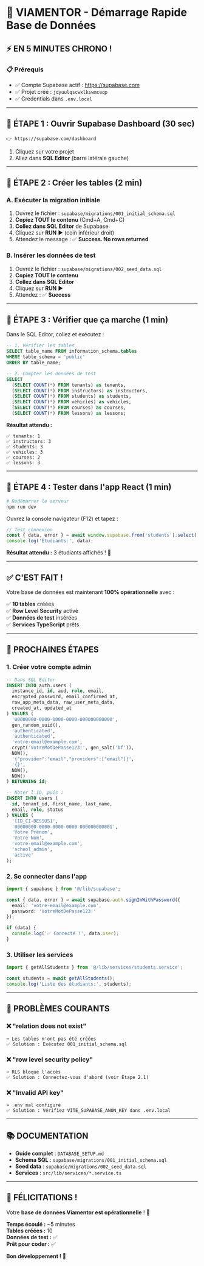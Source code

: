 # 🚀 VIAMENTOR - Démarrage Rapide Base de Données

## ⚡ EN 5 MINUTES CHRONO !

### 📋 Prérequis
- ✅ Compte Supabase actif : https://supabase.com
- ✅ Projet créé : `jdyuulqscwxlkswmceqp`
- ✅ Credentials dans `.env.local`

---

## 🎯 ÉTAPE 1 : Ouvrir Supabase Dashboard (30 sec)

```
👉 https://supabase.com/dashboard
```

1. Cliquez sur votre projet
2. Allez dans **SQL Editor** (barre latérale gauche)

---

## 🎯 ÉTAPE 2 : Créer les tables (2 min)

### A. Exécuter la migration initiale

1. Ouvrez le fichier : `supabase/migrations/001_initial_schema.sql`
2. **Copiez TOUT le contenu** (Cmd+A, Cmd+C)
3. **Collez dans SQL Editor** de Supabase
4. Cliquez sur **RUN** ▶️ (coin inférieur droit)
5. Attendez le message : ✅ **Success. No rows returned**

### B. Insérer les données de test

1. Ouvrez le fichier : `supabase/migrations/002_seed_data.sql`
2. **Copiez TOUT le contenu**
3. **Collez dans SQL Editor**
4. Cliquez sur **RUN** ▶️
5. Attendez : ✅ **Success**

---

## 🎯 ÉTAPE 3 : Vérifier que ça marche (1 min)

Dans le SQL Editor, collez et exécutez :

```sql
-- 1. Vérifier les tables
SELECT table_name FROM information_schema.tables 
WHERE table_schema = 'public' 
ORDER BY table_name;

-- 2. Compter les données de test
SELECT 
  (SELECT COUNT(*) FROM tenants) as tenants,
  (SELECT COUNT(*) FROM instructors) as instructors,
  (SELECT COUNT(*) FROM students) as students,
  (SELECT COUNT(*) FROM vehicles) as vehicles,
  (SELECT COUNT(*) FROM courses) as courses,
  (SELECT COUNT(*) FROM lessons) as lessons;
```

**Résultat attendu :**
```
✅ tenants: 1
✅ instructors: 3
✅ students: 3
✅ vehicles: 3
✅ courses: 2
✅ lessons: 3
```

---

## 🎯 ÉTAPE 4 : Tester dans l'app React (1 min)

```bash
# Redémarrer le serveur
npm run dev
```

Ouvrez la console navigateur (F12) et tapez :

```javascript
// Test connexion
const { data, error } = await window.supabase.from('students').select('*');
console.log('Étudiants:', data);
```

**Résultat attendu :** 3 étudiants affichés ! 🎉

---

## ✅ C'EST FAIT !

Votre base de données est maintenant **100% opérationnelle** avec :

✅ **10 tables** créées  
✅ **Row Level Security** activé  
✅ **Données de test** insérées  
✅ **Services TypeScript** prêts  

---

## 🎯 PROCHAINES ÉTAPES

### 1. Créer votre compte admin

```sql
-- Dans SQL Editor
INSERT INTO auth.users (
  instance_id, id, aud, role, email, 
  encrypted_password, email_confirmed_at,
  raw_app_meta_data, raw_user_meta_data,
  created_at, updated_at
) VALUES (
  '00000000-0000-0000-0000-000000000000',
  gen_random_uuid(),
  'authenticated',
  'authenticated',
  'votre-email@example.com',
  crypt('VotreMotDePasse123!', gen_salt('bf')),
  NOW(),
  '{"provider":"email","providers":["email"]}',
  '{}',
  NOW(),
  NOW()
) RETURNING id;

-- Noter l'ID, puis :
INSERT INTO users (
  id, tenant_id, first_name, last_name, 
  email, role, status
) VALUES (
  '[ID_CI-DESSUS]',
  '00000000-0000-0000-0000-000000000001',
  'Votre Prénom',
  'Votre Nom',
  'votre-email@example.com',
  'school_admin',
  'active'
);
```

### 2. Se connecter dans l'app

```typescript
import { supabase } from '@/lib/supabase';

const { data, error } = await supabase.auth.signInWithPassword({
  email: 'votre-email@example.com',
  password: 'VotreMotDePasse123!'
});

if (data) {
  console.log('✅ Connecté !', data.user);
}
```

### 3. Utiliser les services

```typescript
import { getAllStudents } from '@/lib/services/students.service';

const students = await getAllStudents();
console.log('Liste des étudiants:', students);
```

---

## 🐛 PROBLÈMES COURANTS

### ❌ "relation does not exist"

```
➡️ Les tables n'ont pas été créées
✅ Solution : Exécutez 001_initial_schema.sql
```

### ❌ "row level security policy"

```
➡️ RLS bloque l'accès
✅ Solution : Connectez-vous d'abord (voir Étape 2.1)
```

### ❌ "Invalid API key"

```
➡️ .env mal configuré
✅ Solution : Vérifiez VITE_SUPABASE_ANON_KEY dans .env.local
```

---

## 📚 DOCUMENTATION

- **Guide complet** : `DATABASE_SETUP.md`
- **Schema SQL** : `supabase/migrations/001_initial_schema.sql`
- **Seed data** : `supabase/migrations/002_seed_data.sql`
- **Services** : `src/lib/services/*.service.ts`

---

## 🎉 FÉLICITATIONS !

Votre **base de données Viamentor est opérationnelle** ! 🚀

**Temps écoulé :** ~5 minutes  
**Tables créées :** 10  
**Données de test :** ✅  
**Prêt pour coder :** ✅  

**Bon développement ! 💪**

